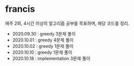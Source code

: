 # francis

매주 2회, 4시간 이상의 알고리즘 공부를 목표하며, 해당 코드를 정리.

- 2020.09.30 : greedy 3문제 풀이
- 2020.10.01 : greedy 4문제 풀이
- 2020.10.02 : greedy 1문제 풀이
- 2020.10.10 : greedy 1문제 풀이
- 2020.10.18 : implementation 3문제 풀이
